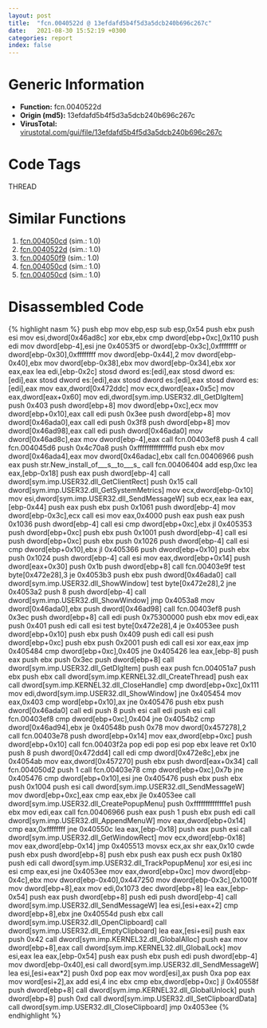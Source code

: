 ```yaml
---
layout: post
title:  "fcn.0040522d @ 13efdafd5b4f5d3a5dcb240b696c267c"
date:   2021-08-30 15:52:19 +0300
categories: report
index: false
---
```


# Generic Information
- **Function:** fcn.0040522d
- **Origin (md5):** 13efdafd5b4f5d3a5dcb240b696c267c
- **VirusTotal:** [virustotal.com/gui/file/13efdafd5b4f5d3a5dcb240b696c267c][virustotal_ref]

# Code Tags
<span class="tag" id="THREAD">THREAD</span>


# Similar Functions

1. [fcn.004050cd][similar_1_ref] (sim.: 1.0)
2. [fcn.0040522d][similar_2_ref] (sim.: 1.0)
3. [fcn.004050f9][similar_3_ref] (sim.: 1.0)
4. [fcn.004050cd][similar_4_ref] (sim.: 1.0)
5. [fcn.004050cd][similar_5_ref] (sim.: 1.0)


# Disassembled Code

{% highlight nasm %}
push ebp
mov ebp,esp
sub esp,0x54
push ebx
push esi
mov esi,dword[0x46ad8c]
xor ebx,ebx
cmp dword[ebp+0xc],0x110
push edi
mov dword[ebp-4],esi
jne 0x4053f5
or dword[ebp-0x3c],0xffffffff
or dword[ebp-0x30],0xffffffff
mov dword[ebp-0x44],2
mov dword[ebp-0x40],ebx
mov dword[ebp-0x38],ebx
mov dword[ebp-0x34],ebx
xor eax,eax
lea edi,[ebp-0x2c]
stosd dword es:[edi],eax
stosd dword es:[edi],eax
stosd dword es:[edi],eax
stosd dword es:[edi],eax
stosd dword es:[edi],eax
mov eax,dword[0x472ddc]
mov ecx,dword[eax+0x5c]
mov eax,dword[eax+0x60]
mov edi,dword[sym.imp.USER32.dll_GetDlgItem]
push 0x403
push dword[ebp+8]
mov dword[ebp+0xc],ecx
mov dword[ebp+0x10],eax
call edi
push 0x3ee
push dword[ebp+8]
mov dword[0x46ada0],eax
call edi
push 0x3f8
push dword[ebp+8]
mov dword[0x46ad98],eax
call edi
push dword[0x46ada0]
mov dword[0x46ad8c],eax
mov dword[ebp-4],eax
call fcn.00403ef8
push 4
call fcn.004045d6
push 0x4c70a8
push 0xfffffffffffffffd
push ebx
mov dword[0x46ada4],eax
mov dword[0x46adac],ebx
call fcn.00406966
push eax
push str.New_install_of___s__to___s_
call fcn.00406404
add esp,0xc
lea eax,[ebp-0x18]
push eax
push dword[ebp-4]
call dword[sym.imp.USER32.dll_GetClientRect]
push 0x15
call dword[sym.imp.USER32.dll_GetSystemMetrics]
mov ecx,dword[ebp-0x10]
mov esi,dword[sym.imp.USER32.dll_SendMessageW]
sub ecx,eax
lea eax,[ebp-0x44]
push eax
push ebx
push 0x1061
push dword[ebp-4]
mov dword[ebp-0x3c],ecx
call esi
mov eax,0x4000
push eax
push eax
push 0x1036
push dword[ebp-4]
call esi
cmp dword[ebp+0xc],ebx
jl 0x405353
push dword[ebp+0xc]
push ebx
push 0x1001
push dword[ebp-4]
call esi
push dword[ebp+0xc]
push ebx
push 0x1026
push dword[ebp-4]
call esi
cmp dword[ebp+0x10],ebx
jl 0x405366
push dword[ebp+0x10]
push ebx
push 0x1024
push dword[ebp-4]
call esi
mov eax,dword[ebp+0x14]
push dword[eax+0x30]
push 0x1b
push dword[ebp+8]
call fcn.00403e9f
test byte[0x472e28],3
je 0x4053b3
push ebx
push dword[0x46ada0]
call dword[sym.imp.USER32.dll_ShowWindow]
test byte[0x472e28],2
jne 0x4053a2
push 8
push dword[ebp-4]
call dword[sym.imp.USER32.dll_ShowWindow]
jmp 0x4053a8
mov dword[0x46ada0],ebx
push dword[0x46ad98]
call fcn.00403ef8
push 0x3ec
push dword[ebp+8]
call edi
push 0x75300000
push ebx
mov edi,eax
push 0x401
push edi
call esi
test byte[0x472e28],4
je 0x4053ee
push dword[ebp+0x10]
push ebx
push 0x409
push edi
call esi
push dword[ebp+0xc]
push ebx
push 0x2001
push edi
call esi
xor eax,eax
jmp 0x405484
cmp dword[ebp+0xc],0x405
jne 0x405426
lea eax,[ebp-8]
push eax
push ebx
push 0x3ec
push dword[ebp+8]
call dword[sym.imp.USER32.dll_GetDlgItem]
push eax
push fcn.004051a7
push ebx
push ebx
call dword[sym.imp.KERNEL32.dll_CreateThread]
push eax
call dword[sym.imp.KERNEL32.dll_CloseHandle]
cmp dword[ebp+0xc],0x111
mov edi,dword[sym.imp.USER32.dll_ShowWindow]
jne 0x405454
mov eax,0x403
cmp word[ebp+0x10],ax
jne 0x405476
push ebx
push dword[0x46ada0]
call edi
push 8
push esi
call edi
push esi
call fcn.00403ef8
cmp dword[ebp+0xc],0x404
jne 0x4054b2
cmp dword[0x46ad94],ebx
je 0x40548b
push 0x78
mov dword[0x457278],2
call fcn.00403e78
push dword[ebp+0x14]
mov eax,dword[ebp+0xc]
push dword[ebp+0x10]
call fcn.00403f2a
pop edi
pop esi
pop ebx
leave
ret 0x10
push 8
push dword[0x472dd4]
call edi
cmp dword[0x472e8c],ebx
jne 0x4054ab
mov eax,dword[0x457270]
push ebx
push dword[eax+0x34]
call fcn.004050d2
push 1
call fcn.00403e78
cmp dword[ebp+0xc],0x7b
jne 0x405476
cmp dword[ebp+0x10],esi
jne 0x405476
push ebx
push ebx
push 0x1004
push esi
call dword[sym.imp.USER32.dll_SendMessageW]
mov dword[ebp+0xc],eax
cmp eax,ebx
jle 0x4053ee
call dword[sym.imp.USER32.dll_CreatePopupMenu]
push 0xffffffffffffffe1
push ebx
mov edi,eax
call fcn.00406966
push eax
push 1
push ebx
push edi
call dword[sym.imp.USER32.dll_AppendMenuW]
mov eax,dword[ebp+0x14]
cmp eax,0xffffffff
jne 0x40550c
lea eax,[ebp-0x18]
push eax
push esi
call dword[sym.imp.USER32.dll_GetWindowRect]
mov ecx,dword[ebp-0x18]
mov eax,dword[ebp-0x14]
jmp 0x405513
movsx ecx,ax
shr eax,0x10
cwde
push ebx
push dword[ebp+8]
push ebx
push eax
push ecx
push 0x180
push edi
call dword[sym.imp.USER32.dll_TrackPopupMenu]
xor esi,esi
inc esi
cmp eax,esi
jne 0x4053ee
mov eax,dword[ebp+0xc]
mov dword[ebp-0x4c],ebx
mov dword[ebp-0x40],0x447250
mov dword[ebp-0x3c],0x1001f
mov dword[ebp+8],eax
mov edi,0x1073
dec dword[ebp+8]
lea eax,[ebp-0x54]
push eax
push dword[ebp+8]
push edi
push dword[ebp-4]
call dword[sym.imp.USER32.dll_SendMessageW]
lea esi,[esi+eax+2]
cmp dword[ebp+8],ebx
jne 0x40554d
push ebx
call dword[sym.imp.USER32.dll_OpenClipboard]
call dword[sym.imp.USER32.dll_EmptyClipboard]
lea eax,[esi+esi]
push eax
push 0x42
call dword[sym.imp.KERNEL32.dll_GlobalAlloc]
push eax
mov dword[ebp+8],eax
call dword[sym.imp.KERNEL32.dll_GlobalLock]
mov esi,eax
lea eax,[ebp-0x54]
push eax
push ebx
push edi
push dword[ebp-4]
mov dword[ebp-0x40],esi
call dword[sym.imp.USER32.dll_SendMessageW]
lea esi,[esi+eax*2]
push 0xd
pop eax
mov word[esi],ax
push 0xa
pop eax
mov word[esi+2],ax
add esi,4
inc ebx
cmp ebx,dword[ebp+0xc]
jl 0x40558f
push dword[ebp+8]
call dword[sym.imp.KERNEL32.dll_GlobalUnlock]
push dword[ebp+8]
push 0xd
call dword[sym.imp.USER32.dll_SetClipboardData]
call dword[sym.imp.USER32.dll_CloseClipboard]
jmp 0x4053ee
{% endhighlight %}


[similar_1_ref]: /report/fcn.004050cd@3e325eb0547b921cde32ac52d0a0f75c
[similar_2_ref]: /report/fcn.0040522d@d6ea03fac5cc8539ee4d47aca4467735
[similar_3_ref]: /report/fcn.004050f9@5bfd33ece1aeef8bda2c7fc886262ed9
[similar_4_ref]: /report/fcn.004050cd@e7f0482c425f7bc9cd320f60c1cfa28c
[similar_5_ref]: /report/fcn.004050cd@a80355b9dc44bcf04d9725001d7455b7
[virustotal_ref]: https://www.virustotal.com/gui/file/13efdafd5b4f5d3a5dcb240b696c267c